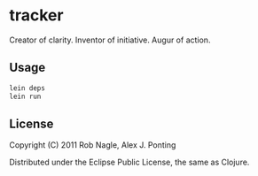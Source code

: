 # tracker

Creator of clarity. Inventor of initiative. Augur of action.

## Usage

```bash
lein deps
lein run
```

## License

Copyright (C) 2011 Rob Nagle, Alex J. Ponting

Distributed under the Eclipse Public License, the same as Clojure.

